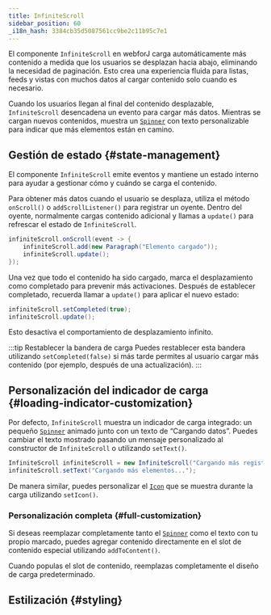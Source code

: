 ```yaml
---
title: InfiniteScroll
sidebar_position: 60
_i18n_hash: 3384cb35d5087561cc9be2c11b95c7e1
---
```

<DocChip chip="shadow" />
<DocChip chip="name" label="dwc-infinite-scroll" />
<DocChip chip='since' label='25.00' />
<JavadocLink type="infinite-scroll" location="com/webforj/component/infinitescroll/InfiniteScroll" top='true'/>

El componente `InfiniteScroll` en webforJ carga automáticamente más contenido a medida que los usuarios se desplazan hacia abajo, eliminando la necesidad de paginación. Esto crea una experiencia fluida para listas, feeds y vistas con muchos datos al cargar contenido solo cuando es necesario.

Cuando los usuarios llegan al final del contenido desplazable, `InfiniteScroll` desencadena un evento para cargar más datos. Mientras se cargan nuevos contenidos, muestra un [`Spinner`](../components/spinner) con texto personalizable para indicar que más elementos están en camino.

<AppLayoutViewer
path='/webforj/infinitescroll?' 
javaE='https://raw.githubusercontent.com/webforj/webforj-documentation/refs/heads/main/src/main/java/com/webforj/samples/views/infinitescroll/InfiniteScrollView.java'
cssURL='/css/infinitescroll/infinitescroll.css'
height = '400px'
mobile='true'
/>

## Gestión de estado {#state-management}

El componente `InfiniteScroll` emite eventos y mantiene un estado interno para ayudar a gestionar cómo y cuándo se carga el contenido.

Para obtener más datos cuando el usuario se desplaza, utiliza el método `onScroll()` o `addScrollListener()` para registrar un oyente. Dentro del oyente, normalmente cargas contenido adicional y llamas a `update()` para refrescar el estado de `InfiniteScroll`.

```java
infiniteScroll.onScroll(event -> {
    infiniteScroll.add(new Paragraph("Elemento cargado"));
    infiniteScroll.update();
});
```

Una vez que todo el contenido ha sido cargado, marca el desplazamiento como completado para prevenir más activaciones. Después de establecer completado, recuerda llamar a `update()` para aplicar el nuevo estado:

```java
infiniteScroll.setCompleted(true);
infiniteScroll.update();
```
Esto desactiva el comportamiento de desplazamiento infinito.

:::tip Restablecer la bandera de carga
Puedes restablecer esta bandera utilizando `setCompleted(false)` si más tarde permites al usuario cargar más contenido (por ejemplo, después de una actualización).
:::


## Personalización del indicador de carga {#loading-indicator-customization}

Por defecto, `InfiniteScroll` muestra un indicador de carga integrado: un pequeño [`Spinner`](../components/spinner) animado junto con un texto de “Cargando datos”. Puedes cambiar el texto mostrado pasando un mensaje personalizado al constructor de `InfiniteScroll` o utilizando `setText()`.

```java
InfiniteScroll infiniteScroll = new InfiniteScroll("Cargando más registros...");
infiniteScroll.setText("Cargando más elementos...");
```

De manera similar, puedes personalizar el [`Icon`](../components/icon) que se muestra durante la carga utilizando `setIcon()`.

<AppLayoutViewer
path='/webforj/infinitescrollloading?' 
javaE='https://raw.githubusercontent.com/webforj/webforj-documentation/refs/heads/main/src/main/java/com/webforj/samples/views/infinitescroll/InfiniteScrollLoadingView.java'
cssURL='/css/infinitescroll/infinitescroll.css'
height = '400px'
mobile='true'
/>

### Personalización completa {#full-customization}

Si deseas reemplazar completamente tanto el [`Spinner`](../components/spinner) como el texto con tu propio marcado,
puedes agregar contenido directamente en el slot de contenido especial utilizando `addToContent()`.

Cuando populas el slot de contenido, reemplazas completamente el diseño de carga predeterminado.

<AppLayoutViewer
path='/webforj/infinitescrollcustomloading?' 
javaE='https://raw.githubusercontent.com/webforj/webforj-documentation/refs/heads/main/src/main/java/com/webforj/samples/views/infinitescroll/InfiniteScrollCustomLoadingView.java'
cssURL='/css/infinitescroll/infinitescrollcustom.css'
height = '400px'
mobile='true'
/>

## Estilización {#styling}

<TableBuilder name="InfiniteScroll" />

